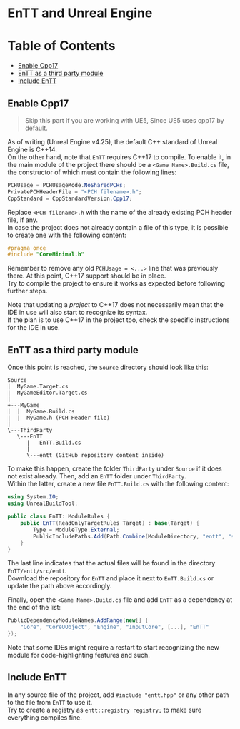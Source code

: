# EnTT and Unreal Engine

# Table of Contents

* [Enable Cpp17](#enable-cpp17)
* [EnTT as a third party module](#entt-as-a-third-party-module)
* [Include EnTT](#include-entt)

## Enable Cpp17

> Skip this part if you are working with UE5, Since UE5 uses cpp17 by default.

As of writing (Unreal Engine v4.25), the default C++ standard of Unreal Engine
is C++14.<br/>
On the other hand, note that `EnTT` requires C++17 to compile. To enable it, in
the main module of the project there should be a `<Game Name>.Build.cs` file,
the constructor of which must contain the following lines:

```cs
PCHUsage = PCHUsageMode.NoSharedPCHs;
PrivatePCHHeaderFile = "<PCH filename>.h";
CppStandard = CppStandardVersion.Cpp17;
```

Replace `<PCH filename>.h` with the name of the already existing PCH header
file, if any.<br/>
In case the project does not already contain a file of this type, it is possible
to create one with the following content:

```cpp
#pragma once
#include "CoreMinimal.h"
```

Remember to remove any old `PCHUsage = <...>` line that was previously there. At
this point, C++17 support should be in place.<br/>
Try to compile the project to ensure it works as expected before following
further steps.

Note that updating a *project* to C++17 does not necessarily mean that the IDE in
use will also start to recognize its syntax.<br/>
If the plan is to use C++17 in the project too, check the specific instructions
for the IDE in use.

## EnTT as a third party module

Once this point is reached, the `Source` directory should look like this:

```
Source
|  MyGame.Target.cs
|  MyGameEditor.Target.cs
|
+---MyGame
|  |  MyGame.Build.cs
|  |  MyGame.h (PCH Header file)
|
\---ThirdParty
   \---EnTT
      |   EnTT.Build.cs
      |
      \---entt (GitHub repository content inside)
```

To make this happen, create the folder `ThirdParty` under `Source` if it does not
exist already. Then, add an `EnTT` folder under `ThirdParty`.<br/>
Within the latter, create a new file `EnTT.Build.cs` with the following content:

```cs
using System.IO;
using UnrealBuildTool;

public class EnTT: ModuleRules {
    public EnTT(ReadOnlyTargetRules Target) : base(Target) {
        Type = ModuleType.External;
        PublicIncludePaths.Add(Path.Combine(ModuleDirectory, "entt", "src", "entt"));
    }
}
```

The last line indicates that the actual files will be found in the directory
`EnTT/entt/src/entt`.<br/>
Download the repository for `EnTT` and place it next to `EnTT.Build.cs` or
update the path above accordingly.

Finally, open the `<Game Name>.Build.cs` file and add `EnTT` as a dependency at
the end of the list:

```cs
PublicDependencyModuleNames.AddRange(new[] {
    "Core", "CoreUObject", "Engine", "InputCore", [...], "EnTT"
});
```

Note that some IDEs might require a restart to start recognizing the new module
for code-highlighting features and such.

## Include EnTT

In any source file of the project, add `#include "entt.hpp"` or any other path
to the file from `EnTT` to use it.<br/>
Try to create a registry as `entt::registry registry;` to make sure everything
compiles fine.
